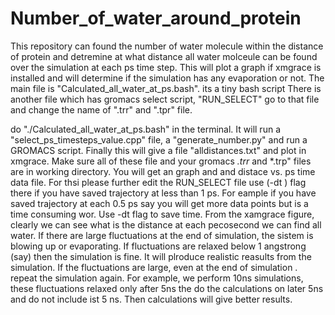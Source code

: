 # Number_of_water_around_protein
This repository can found the number of water molecule within the distance of protein and detremine at what distance all water molceule can be found over the simulation at each ps time step. This will plot a graph if xmgrace is installed and will determine if the simulation has any evaporation or not.
The main file is "Calculated_all_water_at_ps.bash". its a tiny bash script
There is another file which has gromacs select script, "RUN_SELECT"
go to that file and change the name of ".trr" and ".tpr" file.

do "./Calculated_all_water_at_ps.bash" in the terminal. 
It will run a "select_ps_timesteps_value.cpp" file, a "generate_number.py" and run a GROMACS script. Finally this will give a file "alldistances.txt" and plot in xmgrace.
Make sure all of these file  and your gromacs *.trr* and *.trp" files are in working directory.
You will get an graph and and distace vs. ps time data file.
For thsi please further edit the RUN_SELECT file use (-dt ) flag there if you have saved trajectory at less than 1 ps. For eample if you have saved trajectory at each 0.5 ps say you will get more data points but is a time consuming wor. Use -dt flag to save time.
From the xamgrace figure, clearly we can see what is the distance at each pecosecond we can find all water.
If there are large fluctuations at the end of simulation, the sistem is blowing up or evaporating.
If fluctuations are relaxed below 1 angstrong (say) then the simulation is fine. It will plroduce realistic reasults from the simulation.
If the fluctuations are large, even at the end of simulation . repeat the simulation again.
For example, we perform 10ns simulations, these fluctuations relaxed only after 5ns the do the calculations on later 5ns and do not include ist 5 ns. Then calculations will give better results.
